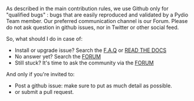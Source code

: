 
As described in the main contribution rules, we use Github only for "qualified bugs" : bugs that are easily reproduced and validated by a Pydio Team member. Our preferred communication channel is our Forum. Please do not ask question in github issues, nor in Twitter or other social feed.

So, what should I do in case of:

- Install or upgrade issue? Search the [F.A.Q](https://pydio.com/en/docs/faq) or [READ THE DOCS](https://pydio.com/en/docs)
- No answer yet? Search the [FORUM](https://wopi.readthedocs.io/en/latest/)
- Still stuck? It's time to ask the community via the [FORUM](https://wopi.readthedocs.io/en/latest/)

And only if you're invited to:

- Post a github issue: make sure to put as much detail as possible.
- or submit a pull request.
